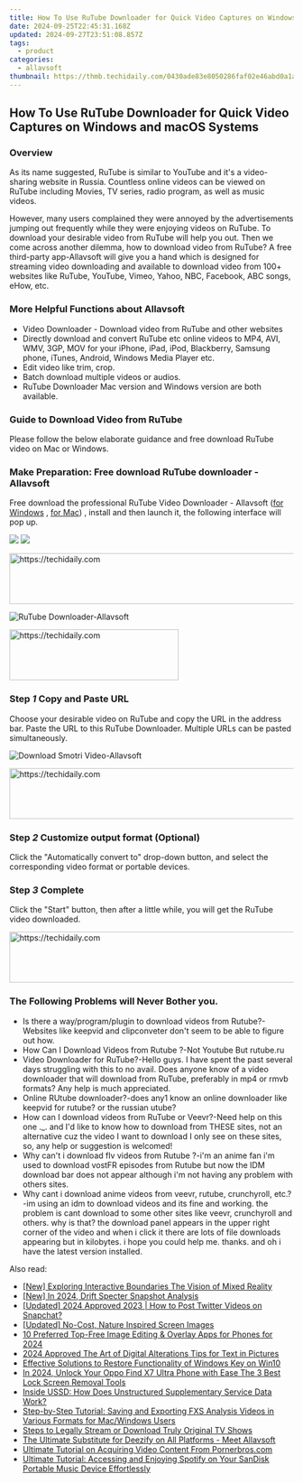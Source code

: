 ```yaml
---
title: How To Use RuTube Downloader for Quick Video Captures on Windows and macOS Systems
date: 2024-09-25T22:45:31.168Z
updated: 2024-09-27T23:51:08.857Z
tags:
  - product
categories:
  - allavsoft
thumbnail: https://thmb.techidaily.com/0430ade83e8050286faf02e46abd0a1a0086948243518cbb4c6651d559c1c38d.jpg
---
```


## How To Use RuTube Downloader for Quick Video Captures on Windows and macOS Systems

### Overview

As its name suggested, RuTube is similar to YouTube and it's a video-sharing website in Russia. Countless online videos can be viewed on RuTube including Movies, TV series, radio program, as well as music videos.

However, many users complained they were annoyed by the advertisements jumping out frequently while they were enjoying videos on RuTube. To download your desirable video from RuTube will help you out. Then we come across another dilemma, how to download video from RuTube? A free third-party app-Allavsoft will give you a hand which is designed for streaming video downloading and available to download video from 100+ websites like RuTube, YouTube, Vimeo, Yahoo, NBC, Facebook, ABC songs, eHow, etc.

### More Helpful Functions about Allavsoft

* Video Downloader - Download video from RuTube and other websites
* Directly download and convert RuTube etc online videos to MP4, AVI, WMV, 3GP, MOV for your iPhone, iPad, iPod, Blackberry, Samsung phone, iTunes, Android, Windows Media Player etc.
* Edit video like trim, crop.
* Batch download multiple videos or audios.
* RuTube Downloader Mac version and Windows version are both available.

### Guide to Download Video from RuTube

Please follow the below elaborate guidance and free download RuTube video on Mac or Windows.

### Make Preparation: Free download RuTube downloader - Allavsoft

Free download the professional RuTube Video Downloader - Allavsoft ([for Windows](https://tools.techidaily.com/allavsoft/products/) , [for Mac](https://tools.techidaily.com/allavsoft/products/)) , install and then launch it, the following interface will pop up.

[![](https://www.allavsoft.com/how-to/../images/how-to/free-download-win.jpg)](https://tools.techidaily.com/allavsoft/products/) [![](https://www.allavsoft.com/how-to/../images/how-to/free-download-mac.jpg)](https://tools.techidaily.com/allavsoft/products/)

<!-- affiliate ads begin -->
<a href="https://appsumo.8odi.net/c/5597632/2129739/7443" target="_top" id="2129739">
  <img src="//a.impactradius-go.com/display-ad/7443-2129739" border="0" alt="https://techidaily.com" width="728" height="90"/>
</a>
<img height="0" width="0" src="https://appsumo.8odi.net/i/5597632/2129739/7443" style="position:absolute;visibility:hidden;" border="0" />
<!-- affiliate ads end -->

![RuTube Downloader-Allavsoft](https://www.allavsoft.com/how-to/../images/allavsoft/screen-shot-600.jpg)

<!-- affiliate ads begin -->
<a href="https://united.elfm.net/c/5597632/2139557/4704" target="_top" id="2139557">
  <img src="//a.impactradius-go.com/display-ad/4704-2139557" border="0" alt="https://techidaily.com" width="300" height="90"/>
</a>
<img height="0" width="0" src="https://united.elfm.net/i/5597632/2139557/4704" style="position:absolute;visibility:hidden;" border="0" />
<!-- affiliate ads end -->

### Step _1_ Copy and Paste URL

Choose your desirable video on RuTube and copy the URL in the address bar. Paste the URL to this RuTube Downloader. Multiple URLs can be pasted simultaneously.

![Download Smotri Video-Allavsoft](https://www.allavsoft.com/how-to/../images/how-to/rutube-downloader/download-rutube-video.jpg)

<!-- affiliate ads begin -->
<a href="https://appsumo.8odi.net/c/5597632/2123748/7443" target="_top" id="2123748">
  <img src="//a.impactradius-go.com/display-ad/7443-2123748" border="0" alt="https://techidaily.com" width="600" height="90"/>
</a>
<img height="0" width="0" src="https://appsumo.8odi.net/i/5597632/2123748/7443" style="position:absolute;visibility:hidden;" border="0" />
<!-- affiliate ads end -->

### Step _2_ Customize output format (Optional)

Click the "Automatically convert to" drop-down button, and select the corresponding video format or portable devices.

### Step _3_ Complete

Click the "Start" button, then after a little while, you will get the RuTube video downloaded.

<!-- affiliate ads begin -->
<a href="https://appsumo.8odi.net/c/5597632/2130887/7443" target="_top" id="2130887">
  <img src="//a.impactradius-go.com/display-ad/7443-2130887" border="0" alt="https://techidaily.com" width="728" height="90"/>
</a>
<img height="0" width="0" src="https://appsumo.8odi.net/i/5597632/2130887/7443" style="position:absolute;visibility:hidden;" border="0" />
<!-- affiliate ads end -->

### The Following Problems will Never Bother you.

* Is there a way/program/plugin to download videos from Rutube?-Websites like keepvid and clipconveter don't seem to be able to figure out how.
* How Can I Download Videos from Rutube ?-Not Youtube But rutube.ru
* Video Downloader for RuTube?-Hello guys. I have spent the past several days struggling with this to no avail. Does anyone know of a video downloader that will download from RuTube, preferably in mp4 or rmvb formats? Any help is much appreciated.
* Online RUtube downloader?-does any1 know an online downloader like keepvid for rutube? or the russian utube?
* How can I download videos from RuTube or Veevr?-Need help on this one .\_. and I'd like to know how to download from THESE sites, not an alternative cuz the video I want to download I only see on these sites, so, any help or suggestion is welcomed!
* Why can't i download flv videos from Rutube ?-i'm an anime fan i'm used to download vostFR episodes from Rutube but now the IDM download bar does not appear although i'm not having any problem with others sites.
* Why cant i download anime videos from veevr, rutube, crunchyroll, etc.?-im using an idm to download videos and its fine and working. the problem is cant download to some other sites like veevr, crunchyroll and others. why is that? the download panel appears in the upper right corner of the video and when i click it there are lots of file downloads appearing but in kilobytes. i hope you could help me. thanks. and oh i have the latest version installed.

<ins class="adsbygoogle"
     style="display:block"
     data-ad-format="autorelaxed"
     data-ad-client="ca-pub-7571918770474297"
     data-ad-slot="1223367746"></ins>

<ins class="adsbygoogle"
     style="display:block"
     data-ad-client="ca-pub-7571918770474297"
     data-ad-slot="8358498916"
     data-ad-format="auto"
     data-full-width-responsive="true"></ins>

<span class="atpl-alsoreadstyle">Also read:</span>
<div><ul>
<li><a href="https://fox-http.techidaily.com/new-exploring-interactive-boundaries-the-vision-of-mixed-reality/"><u>[New] Exploring Interactive Boundaries The Vision of Mixed Reality</u></a></li>
<li><a href="https://fox-links.techidaily.com/new-in-2024-drift-specter-snapshot-analysis/"><u>[New] In 2024, Drift Specter Snapshot Analysis</u></a></li>
<li><a href="https://twitter-videos.techidaily.com/updated-2024-approved-2023-how-to-post-twitter-videos-on-snapchat/"><u>[Updated] 2024 Approved 2023 | How to Post Twitter Videos on Snapchat?</u></a></li>
<li><a href="https://article-helps.techidaily.com/updated-no-cost-nature-inspired-screen-images/"><u>[Updated] No-Cost, Nature Inspired Screen Images</u></a></li>
<li><a href="https://extra-tips.techidaily.com/10-preferred-top-free-image-editing-and-overlay-apps-for-phones-for-2024/"><u>10 Preferred Top-Free Image Editing & Overlay Apps for Phones for 2024</u></a></li>
<li><a href="https://some-guidance.techidaily.com/2024-approved-the-art-of-digital-alterations-tips-for-text-in-pictures/"><u>2024 Approved The Art of Digital Alterations Tips for Text in Pictures</u></a></li>
<li><a href="https://common-error.techidaily.com/effective-solutions-to-restore-functionality-of-windows-key-on-win10/"><u>Effective Solutions to Restore Functionality of Windows Key on Win10</u></a></li>
<li><a href="https://android-unlock.techidaily.com/in-2024-unlock-your-oppo-find-x7-ultra-phone-with-ease-the-3-best-lock-screen-removal-tools-by-drfone-android/"><u>In 2024, Unlock Your Oppo Find X7 Ultra Phone with Ease The 3 Best Lock Screen Removal Tools</u></a></li>
<li><a href="https://tech-recovery.techidaily.com/inside-ussd-how-does-unstructured-supplementary-service-data-work/"><u>Inside USSD: How Does Unstructured Supplementary Service Data Work?</u></a></li>
<li><a href="https://win-special.techidaily.com/step-by-step-tutorial-saving-and-exporting-fxs-analysis-videos-in-various-formats-for-macwindows-users/"><u>Step-by-Step Tutorial: Saving and Exporting FXS Analysis Videos in Various Formats for Mac/Windows Users</u></a></li>
<li><a href="https://win-special.techidaily.com/steps-to-legally-stream-or-download-truly-original-tv-shows/"><u>Steps to Legally Stream or Download Truly Original TV Shows</u></a></li>
<li><a href="https://win-special.techidaily.com/the-ultimate-substitute-for-deezify-on-all-platforms-meet-allavsoft/"><u>The Ultimate Substitute for Deezify on All Platforms - Meet Allavsoft</u></a></li>
<li><a href="https://win-special.techidaily.com/ultimate-tutorial-on-acquiring-video-content-from-pornerbroscom/"><u>Ultimate Tutorial on Acquiring Video Content From Pornerbros.com</u></a></li>
<li><a href="https://win-special.techidaily.com/ultimate-tutorial-accessing-and-enjoying-spotify-on-your-sandisk-portable-music-device-effortlessly/"><u>Ultimate Tutorial: Accessing and Enjoying Spotify on Your SanDisk Portable Music Device Effortlessly</u></a></li>
</ul></div>

